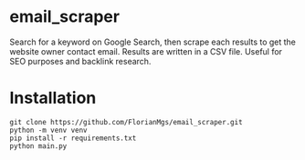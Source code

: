 # email_scraper
Search for a keyword on Google Search, then scrape each results to get the website owner contact email. Results are written in a CSV file. Useful for SEO purposes and backlink research.

# Installation
`
git clone https://github.com/FlorianMgs/email_scraper.git
`  
`
python -m venv venv
`  
`
pip install -r requirements.txt
`  
`
python main.py
`
